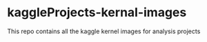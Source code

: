 # kaggleProjects-kernal-images
This repo contains all the kaggle kernel images for analysis projects
